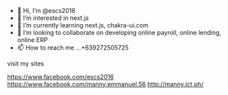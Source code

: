 - 👋 Hi, I’m @escs2016
- 👀 I’m interested in next.js
- 🌱 I’m currently learning next.js, chakra-ui.com
- 💞️ I’m looking to collaborate on developing online payroll, online lending, online ERP
- 📫 How to reach me ...+639272505725

visit my sites

https://www.facebook.com/escs2016
https://www.facebook.com/manny.emmanuel.56
http://manny.ict.ph/


<!---
escs2016/escs2016 is a ✨ special ✨ repository because its `README.md` (this file) appears on your GitHub profile.
You can click the Preview link to take a look at your changes.
--->

